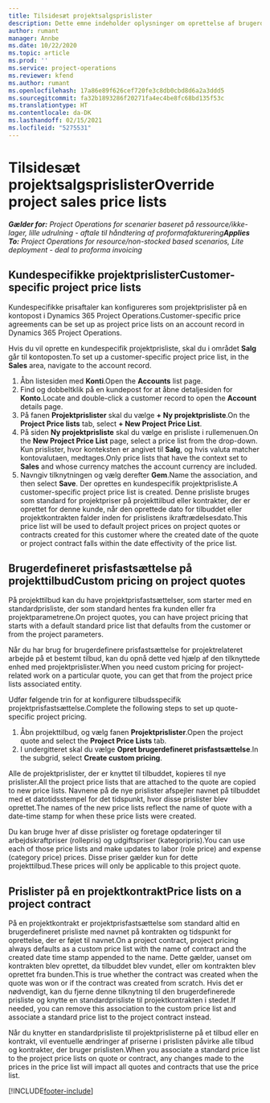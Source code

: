 ```yaml
---
title: Tilsidesæt projektsalgsprislister
description: Dette emne indeholder oplysninger om oprettelse af brugerdefinerede salgsprislister.
author: rumant
manager: Annbe
ms.date: 10/22/2020
ms.topic: article
ms.prod: ''
ms.service: project-operations
ms.reviewer: kfend
ms.author: rumant
ms.openlocfilehash: 17a86e89f626cef720fe3c8db0cbd8d6a2a3ddd5
ms.sourcegitcommit: fa32b1893286f20271fa4ec4be8fc68bd135f53c
ms.translationtype: HT
ms.contentlocale: da-DK
ms.lasthandoff: 02/15/2021
ms.locfileid: "5275531"
---
```

# <a name="override-project-sales-price-lists"></a><span data-ttu-id="9fa29-103">Tilsidesæt projektsalgsprislister</span><span class="sxs-lookup"><span data-stu-id="9fa29-103">Override project sales price lists</span></span>

<span data-ttu-id="9fa29-104">_**Gælder for:** Project Operations for scenarier baseret på ressource/ikke-lager, lille udrulning - aftale til håndtering af proformafakturering_</span><span class="sxs-lookup"><span data-stu-id="9fa29-104">_**Applies To:** Project Operations for resource/non-stocked based scenarios, Lite deployment - deal to proforma invoicing_</span></span>

## <a name="customer-specific-project-price-lists"></a><span data-ttu-id="9fa29-105">Kundespecifikke projektprislister</span><span class="sxs-lookup"><span data-stu-id="9fa29-105">Customer-specific project price lists</span></span>

<span data-ttu-id="9fa29-106">Kundespecifikke prisaftaler kan konfigureres som projektprislister på en kontopost i Dynamics 365 Project Operations.</span><span class="sxs-lookup"><span data-stu-id="9fa29-106">Customer-specific price agreements can be set up as project price lists on an account record in Dynamics 365 Project Operations.</span></span>

<span data-ttu-id="9fa29-107">Hvis du vil oprette en kundespecifik projektprisliste, skal du i området **Salg** går til kontoposten.</span><span class="sxs-lookup"><span data-stu-id="9fa29-107">To set up a customer-specific project price list, in the **Sales** area, navigate to the account record.</span></span>

1. <span data-ttu-id="9fa29-108">Åbn listesiden med **Konti**.</span><span class="sxs-lookup"><span data-stu-id="9fa29-108">Open the **Accounts** list page.</span></span>
2. <span data-ttu-id="9fa29-109">Find og dobbeltklik på en kundepost for at åbne detaljesiden for **Konto**.</span><span class="sxs-lookup"><span data-stu-id="9fa29-109">Locate and double-click a customer record to open the **Account** details page.</span></span>
3. <span data-ttu-id="9fa29-110">På fanen **Projektprislister** skal du vælge **+ Ny projektprisliste**.</span><span class="sxs-lookup"><span data-stu-id="9fa29-110">On the **Project Price lists** tab, select **+ New Project Price List**.</span></span>
4. <span data-ttu-id="9fa29-111">På siden **Ny projektprisliste** skal du vælge en prisliste i rullemenuen.</span><span class="sxs-lookup"><span data-stu-id="9fa29-111">On the **New Project Price List** page, select a price list from the drop-down.</span></span> <span data-ttu-id="9fa29-112">Kun prislister, hvor konteksten er angivet til **Salg**, og hvis valuta matcher kontovalutaen, medtages.</span><span class="sxs-lookup"><span data-stu-id="9fa29-112">Only price lists that have the context set to **Sales** and whose currency matches the account currency are included.</span></span>
5. <span data-ttu-id="9fa29-113">Navngiv tilknytningen og vælg derefter **Gem**.</span><span class="sxs-lookup"><span data-stu-id="9fa29-113">Name the association, and then select **Save**.</span></span> <span data-ttu-id="9fa29-114">Der oprettes en kundespecifik projektprisliste.</span><span class="sxs-lookup"><span data-stu-id="9fa29-114">A customer-specific project price list is created.</span></span> <span data-ttu-id="9fa29-115">Denne prisliste bruges som standard for projektpriser på projekttilbud eller kontrakter, der er oprettet for denne kunde, når den oprettede dato for tilbuddet eller projektkontrakten falder inden for prislistens ikraftrædelsesdato.</span><span class="sxs-lookup"><span data-stu-id="9fa29-115">This price list will be used to default project prices on project quotes or contracts created for this customer where the created date of the quote or project contract falls within the date effectivity of the price list.</span></span>

## <a name="custom-pricing-on-project-quotes"></a><span data-ttu-id="9fa29-116">Brugerdefineret prisfastsættelse på projekttilbud</span><span class="sxs-lookup"><span data-stu-id="9fa29-116">Custom pricing on project quotes</span></span>

<span data-ttu-id="9fa29-117">På projekttilbud kan du have projektprisfastsættelser, som starter med en standardprisliste, der som standard hentes fra kunden eller fra projektparametrene.</span><span class="sxs-lookup"><span data-stu-id="9fa29-117">On project quotes, you can have project pricing that starts with a default standard price list that defaults from the customer or from the project parameters.</span></span>

<span data-ttu-id="9fa29-118">Når du har brug for brugerdefinere prisfastsættelse for projektrelateret arbejde på et bestemt tilbud, kan du opnå dette ved hjælp af den tilknyttede enhed med projektprislister.</span><span class="sxs-lookup"><span data-stu-id="9fa29-118">When you need custom pricing for project-related work on a particular quote, you can get that from the project price lists associated entity.</span></span>

<span data-ttu-id="9fa29-119">Udfør følgende trin for at konfigurere tilbudsspecifik projektprisfastsættelse.</span><span class="sxs-lookup"><span data-stu-id="9fa29-119">Complete the following steps to set up quote-specific project pricing.</span></span>

1. <span data-ttu-id="9fa29-120">Åbn projekttilbud, og vælg fanen **Projektprislister**.</span><span class="sxs-lookup"><span data-stu-id="9fa29-120">Open the project quote and select the **Project Price Lists** tab.</span></span>
2. <span data-ttu-id="9fa29-121">I undergitteret skal du vælge **Opret brugerdefineret prisfastsættelse**.</span><span class="sxs-lookup"><span data-stu-id="9fa29-121">In the subgrid, select **Create custom pricing**.</span></span>

<span data-ttu-id="9fa29-122">Alle de projektprislister, der er knyttet til tilbuddet, kopieres til nye prislister.</span><span class="sxs-lookup"><span data-stu-id="9fa29-122">All the project price lists that are attached to the quote are copied to new price lists.</span></span> <span data-ttu-id="9fa29-123">Navnene på de nye prislister afspejler navnet på tilbuddet med et datotidsstempel for det tidspunkt, hvor disse prislister blev oprettet.</span><span class="sxs-lookup"><span data-stu-id="9fa29-123">The names of the new price lists reflect the name of quote with a date-time stamp for when these price lists were created.</span></span>

<span data-ttu-id="9fa29-124">Du kan bruge hver af disse prislister og foretage opdateringer til arbejdskraftpriser (rollepris) og udgiftspriser (kategoripris).</span><span class="sxs-lookup"><span data-stu-id="9fa29-124">You can use each of those price lists and make updates to labor (role price) and expense (category price) prices.</span></span> <span data-ttu-id="9fa29-125">Disse priser gælder kun for dette projekttilbud.</span><span class="sxs-lookup"><span data-stu-id="9fa29-125">These prices will only be applicable to this project quote.</span></span>

## <a name="price-lists-on-a-project-contract"></a><span data-ttu-id="9fa29-126">Prislister på en projektkontrakt</span><span class="sxs-lookup"><span data-stu-id="9fa29-126">Price lists on a project contract</span></span>

<span data-ttu-id="9fa29-127">På en projektkontrakt er projektprisfastsættelse som standard altid en brugerdefineret prisliste med navnet på kontrakten og tidspunkt for oprettelse, der er føjet til navnet.</span><span class="sxs-lookup"><span data-stu-id="9fa29-127">On a project contract, project pricing always defaults as a custom price list with the name of contract and the created date time stamp appended to the name.</span></span> <span data-ttu-id="9fa29-128">Dette gælder, uanset om kontrakten blev oprettet, da tilbuddet blev vundet, eller om kontrakten blev oprettet fra bunden.</span><span class="sxs-lookup"><span data-stu-id="9fa29-128">This is true whether the contract was created when the quote was won or if the contract was created from scratch.</span></span> <span data-ttu-id="9fa29-129">Hvis det er nødvendigt, kan du fjerne denne tilknytning til den brugerdefinerede prisliste og knytte en standardprisliste til projektkontrakten i stedet.</span><span class="sxs-lookup"><span data-stu-id="9fa29-129">If needed, you can remove this association to the custom price list and associate a standard price list to the project contract instead.</span></span>

<span data-ttu-id="9fa29-130">Når du knytter en standardprisliste til projektprislisterne på et tilbud eller en kontrakt, vil eventuelle ændringer af priserne i prislisten påvirke alle tilbud og kontrakter, der bruger prislisten.</span><span class="sxs-lookup"><span data-stu-id="9fa29-130">When you associate a standard price list to the project price lists on quote or contract, any changes made to the prices in the price list will impact all quotes and contracts that use the price list.</span></span>


[!INCLUDE[footer-include](../includes/footer-banner.md)]